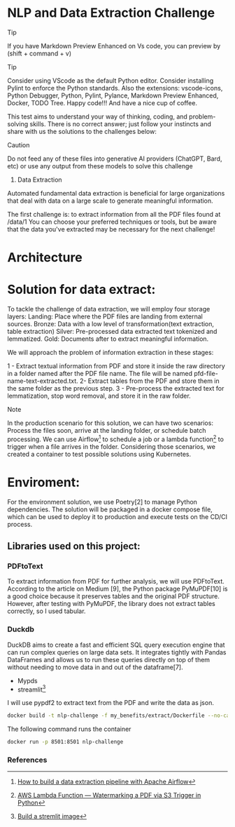 # NLP and Data Extraction Challenge

> [!TIP]
> If you have Markdown Preview Enhanced on Vs code, you can preview by (shift + command + v)

> [!TIP]
> Consider using VScode as the default Python editor. Consider installing Pylint to enforce the Python standards.
> Also the extensions: vscode-icons, Python Debugger, Python, Pylint, Pylance, Markdown Preview Enhanced, Docker, TODO Tree.
> Happy code!!! And have a nice cup of coffee.

This test aims to understand your way of thinking, coding, and problem-solving skills. There is no correct answer; just follow your instincts and share with us the solutions to the challenges below:

> [!CAUTION]
> Do not feed any of these files into generative AI providers (ChatGPT, Bard, etc) or use any output from these models to solve this challenge

1. Data Extraction

Automated fundamental data extraction is beneficial for large organizations that deal with data on a large scale to generate meaningful information.

The first challenge is: to extract information from all the PDF files found at /data/1
You can choose your preferred techniques or tools, but be aware that the data you've extracted may be necessary for the next challenge!

# Architecture

# Solution for data extract:

To tackle the challenge of data extraction, we will employ four storage layers:
Landing: Place where the PDF files are landing from external sources.
Bronze: Data with a low level of transformation(text extraction, table extraction)
Silver: Pre-processed data extracted text tokenized and lemmatized.
Gold: Documents after to extract meaningful information.

We will approach the problem of information extraction in these stages:

1 - Extract textual information from PDF and store it inside the raw directory in a folder named after the PDF file name. The file will be named pfd-file-name-text-extracted.txt.
2- Extract tables from the PDF and store them in the same folder as the previous step.
3 - Pre-process the extracted text for lemmatization, stop word removal, and store it in the raw folder.

> [!NOTE]
> In the production scenario for this solution, we can have two scenarios: Process the files soon,
> arrive at the landing folder, or schedule batch processing. We can use Airflow[^12] to schedule a job or a
> lambda function[^11] to trigger when a file arrives in the folder. Considering those scenarios, we created a container to test possible solutions using Kubernetes.

# Enviroment:

For the environment solution, we use Poetry[2] to manage Python dependencies. The solution will be packaged in a docker compose file, which can be used to deploy it to production and execute tests on the CD/CI process.

## Libraries used on this project:

### PDFtoText

To extract information from PDF for further analysis, we will use PDFtoText. According to the article on Medium [9], the Python package PyMuPDF[10] is a good choice because it preserves tables and the original PDF structure. However, after testing with PyMuPDF, the library does not extract tables correctly, so I used tabular.

### Duckdb

DuckDB aims to create a fast and efficient SQL query execution engine that can run complex queries on large data sets. It integrates tightly with Pandas DataFrames and allows us to run these queries directly on top of them without needing to move data in and out of the dataframe[7].

- Mypds
- streamlit[^1]

I will use pypdf2 to extract text from the PDF and write the data as json.

```bash
docker build -t nlp-challenge -f my_benefits/extract/Dockerfile --no-cache --progress=plain . 2>&1 | tee build.log
```

The following command runs the container

```bash
docker run -p 8501:8501 nlp-challenge
```

### References

[^1]: [Build a stremlit image](https://docs.streamlit.io/knowledge-base/tutorials/deploy/docker)
[^2]: [Poetry site](https://python-poetry.org/)
[^3]: [Build a pipeline using duckdb](https://www.youtube.com/watch?v=eXXImkz-vMs)
[^4]: [Extract text from pdf tutorial](https://www.youtube.com/watch?v=RULkvM7AdzY)
[^5]: [Natural Language Processing with Python](https://www.udemy.com/course/nlp-natural-language-processing-with-python/learn/lecture/12744493#overview)5
[^6]: [Thoughtful Machine Learning](https://www.amazon.com/Thoughtful-Machine-Learning-Test-Driven-Approach/dp/1449374069)
[^7]: [Supercharge your data processing with DuckDB](https://medium.com/learning-sql/supercharge-your-data-processing-with-duckdb-cea907196704)
[^8]: [Extracting-information-from-pdf-file-using-OCR-and-NLP](https://github.com/archowdhury/Extracting-information-from-PDF-files-using-OCR-and-NLP/blob/master/PDF%20Extractor.ipynb)
[^9]: [Python Packages for PDF Data Extraction](https://medium.com/analytics-vidhya/python-packages-for-pdf-data-extraction-d14ec30f0ad0)
[^10]: [https://pymupdf.readthedocs.io/en/latest/](https://pymupdf.readthedocs.io/en/latest/)
[^11]: [AWS Lambda Function — Watermarking a PDF via S3 Trigger in Python](https://supremecodr.medium.com/aws-lambda-function-watermarking-a-pdf-via-s3-trigger-in-python-5080b1afb72)
[^12]: [How to build a data extraction pipeline with Apache Airflow](https://towardsdatascience.com/how-to-build-a-data-extraction-pipeline-with-apache-airflow-fa83cb8dbcdf)
[^13]:
    [Downloading Multiple Files from DigitalOcean Spaces with Python](https://medium.com/@rahmanazhar/downloading-multiple-files-from-digital ocean-spaces-with-python-1531e3174347)
    [^14] [Document Topic Extraction with Large Language Models (LLM) and the Latent Dirichlet Allocation (LDA) Algorithm](https://medium.com/@rahmanazhar/downloading-multiple-files-from-digital ocean-spaces-with-python-1531e3174347)
    [^15] [Topic Modeling and Semantic Clustering with spaCy](https://fouadroumieh.medium.com/topic-modeling-and-semantic-clustering-with-spacy-960dd4ac3c9a)
